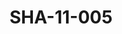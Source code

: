 ---
pid: SHA-11-005
title: SHA-11-005
language: en
original_label: 
rights: Sharhabil Ahmed
location_of_original: Sharhabil Ahmed
photographer_or_studio: Jurg Kobler
scanned_from: photograph 15.2 by 21
_date: '1966'
location: Khartoum, National Theater
description: Harambe band performance
additional_notes: 
permission_display: 'yes'
on_server: 'no'
on_website: 'no'
permalink: /photopages/en/SHA-11-005.html
layout: photo-page
---